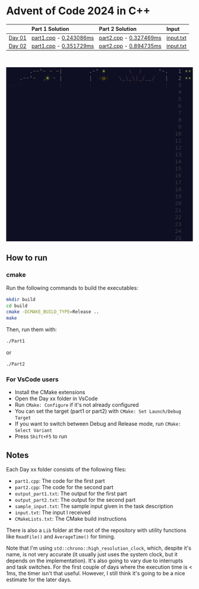 # Advent of Code 2024 in C++

|                                              | Part 1 Solution                                                           | Part 2 Solution                                                           | Input                           |
|:---------------------------------------------|:--------------------------------------------------------------------------|:--------------------------------------------------------------------------|:--------------------------------|
| [Day 01](https://adventofcode.com/2024/day/1) | [part1.cpp](Day%2001/part1.cpp) - [0.243086ms](Day%2001/output_part1.txt) | [part2.cpp](Day%2001/part2.cpp) - [0.327469ms](Day%2001/output_part2.txt) | [input.txt](Day%2001/input.txt) |
| [Day 02](https://adventofcode.com/2024/day/2) | [part1.cpp](Day%2002/part1.cpp) - [0.351729ms](Day%2002/output_part1.txt) | [part2.cpp](Day%2002/part2.cpp) - [0.894735ms](Day%2002/output_part2.txt) | [input.txt](Day%2002/input.txt) |

&nbsp;

![Advent of Code 2024 Art](art2.png)

## How to run

### cmake

Run the following commands to build the executables:

```bash
mkdir build
cd build
cmake -DCMAKE_BUILD_TYPE=Release ..
make
```

Then, run them with:

```bash
./Part1
```

or

```bash
./Part2
```

### For VsCode users

- Install the CMake extensions
- Open the Day xx folder in VsCode
- Run `CMake: Configure` if it's not already configured
- You can set the target (part1 or part2) with `CMake: Set Launch/Debug Target`
- If you want to switch between Debug and Release mode, run `CMake: Select Variant`
- Press `Shift+F5` to run

## Notes

Each Day xx folder consists of the following files:
- `part1.cpp`: The code for the first part
- `part2.cpp`: The code for the second part
- `output_part1.txt`: The output for the first part
- `output_part2.txt`: The output for the second part
- `sample_input.txt`: The sample input given in the task description
- `input.txt`: The input I received
- `CMakeLists.txt`: The CMake build instructions

There is also a `Lib` folder at the root of the repository with utility functions like `ReadFile()` and `AverageTime()` for timing.

Note that I'm using `std::chrono::high_resolution_clock`, which, despite it's name, is not very accurate (it usually just uses the system clock, but it depends on the implementation).
It's also going to vary due to interrupts and task switches.
For the first couple of days where the execution time is < 1ms, the timer isn't that useful. However, I still think it's going to be a nice estimate for the later days.
